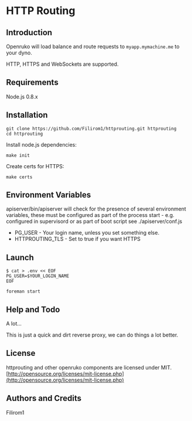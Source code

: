 # HTTP Routing

## Introduction

Openruko will load balance and route requests to `myapp.mymachine.me` to your
dyno.

HTTP, HTTPS and WebSockets are supported.


## Requirements

Node.js 0.8.x

## Installation

```
git clone https://github.com/Filirom1/httprouting.git httprouting  
cd httprouting 
```

Install node.js dependencies:
```
make init
```

Create certs for HTTPS:
```
make certs
```

## Environment Variables

apiserver/bin/apiserver will check for the presence of several environment variables,
these must be configured as part of the process start - e.g. configured in 
supervisord or as part of boot script see ./apiserver/conf.js

* PG_USER - Your login name, unless you set something else.
* HTTPROUTING_TLS - Set to true if you want HTTPS

## Launch

```
$ cat > .env << EOF
PG_USER=$YOUR_LOGIN_NAME
EOF

foreman start
```

## Help and Todo

A lot...

This is just a quick and dirt reverse proxy, we can do things a lot better.

## License

httprouting and other openruko components are licensed under MIT.  
[http://opensource.org/licenses/mit-license.php](http://opensource.org/licenses/mit-license.php)

## Authors and Credits

Filirom1
